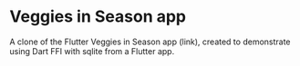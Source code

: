 # Veggies in Season app

A clone of the Flutter Veggies in Season app (link), created to demonstrate using Dart FFI with sqlite from a Flutter app.

